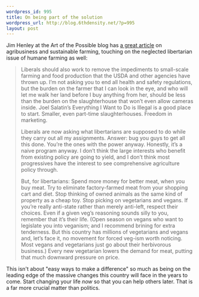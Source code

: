 ```yaml
--- 
wordpress_id: 995
title: On being part of the solution
wordpress_url: http://blog.6thdensity.net/?p=995
layout: post
---
```

<p>Jim Henley at the Art of the Possible blog has <a href="http://www.theartofthepossible.net/2008/07/07/food-fight/">a great article</a> on agribusiness and sustainable farming, touching on the neglected libertarian issue of humane farming as well:</p><blockquote><p>Liberals should also work to remove the impediments to small-scale farming and food production that the USDA and other agencies have thrown up. I’m not asking you to end all health and safety regulations, but the burden on the farmer that I can look in the eye, and who will let me walk her land before I buy anything from her, should be less than the burden on the slaughterhouse that won’t even allow cameras inside. Joel Salatin’s Everything I Want to Do is Illegal is a good place to start. Smaller, even part-time slaughterhouses. Freedom in marketing.</p><p>Liberals are now asking what libertarians are supposed to do while they carry out all my assignments. Answer: bug you guys to get all this done. You’re the ones with the power anyway. Honestly, it’s a naive program anyway. I don’t think the large interests who benefit from existing policy are going to yield, and I don’t think most progressives have the interest to see comprehensive agriculture policy through.</p><p>But, for libertarians: Spend more money for better meat, when you buy meat. Try to eliminate factory-farmed meat from your shopping cart and diet. Stop thinking of owned animals as the same kind of property as a cheap toy. Stop picking on vegetarians and vegans. If you’re really anti-state rather than merely anti-left, respect their choices. Even if a given veg’s reasoning sounds silly to you, remember that it’s their life. (Open season on vegans who want to legislate you into veganism; and I recommend brining for extra tenderness. But this country has millions of vegetarians and vegans and, let’s face it, no movement for forced veg-ism worth noticing. Most vegans and vegetarians just go about their herbivorous business.) Every new vegetarian lowers the demand for meat, putting that much downward pressure on price.</p></blockquote><p>This isn't about "easy ways to make a difference" so much as being on the leading edge of the massive changes this country will face in the years to come.  Start changing your life <em>now</em> so that you can help others later.  That is a far more crucial matter than politics.</p>
